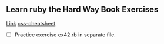 ## Learn ruby the Hard Way Book Exercises
[Link](https://learnrubythehardway.org/book/ex24.html)
[css-cheatsheet](https://devhints.io/css)

- [ ] Practice exercise ex42.rb in separate file.